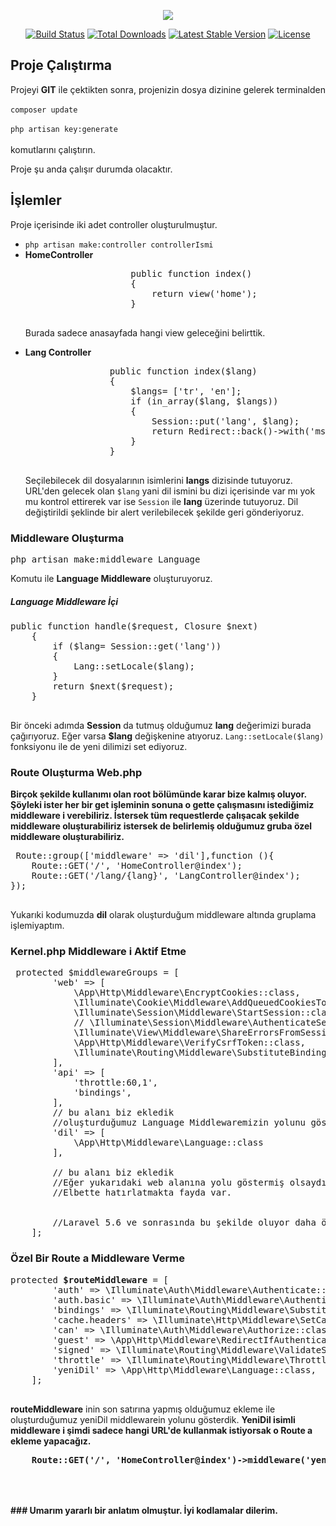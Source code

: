 <p align="center"><img src="https://laravel.com/assets/img/components/logo-laravel.svg"></p>

<p align="center">
<a href="https://travis-ci.org/laravel/framework"><img src="https://travis-ci.org/laravel/framework.svg" alt="Build Status"></a>
<a href="https://packagist.org/packages/laravel/framework"><img src="https://poser.pugx.org/laravel/framework/d/total.svg" alt="Total Downloads"></a>
<a href="https://packagist.org/packages/laravel/framework"><img src="https://poser.pugx.org/laravel/framework/v/stable.svg" alt="Latest Stable Version"></a>
<a href="https://packagist.org/packages/laravel/framework"><img src="https://poser.pugx.org/laravel/framework/license.svg" alt="License"></a>
</p>

## Proje Çalıştırma
<p>
    Projeyi <b>GIT</b> ile çektikten sonra, projenizin dosya dizinine gelerek terminalden <br><br>
    <code>composer update</code><br><br>
    <code>php artisan key:generate</code><br><br>
    komutlarını çalıştırın.
</p>
<p>
    Proje şu anda çalışır durumda olacaktır.
</p>

## İşlemler

<p>
Proje içerisinde iki adet controller oluşturulmuştur.<br>
    <ul>
        <li>
            <code>php artisan make:controller controllerIsmi</code>
        </li>
        <li>
            <b>HomeController</b>
            <p>
                <pre>
                    public function index()
                    {
                        return view('home');
                    }
                </pre>
            </p>
            <p>
                Burada sadece anasayfada hangi view geleceğini belirttik.
            </p>
        </li>
        <li>
            <b>Lang Controller</b><br>
            <pre>
                public function index($lang)
                {
                    $langs= ['tr', 'en'];
                    if (in_array($lang, $langs))
                    {
                        Session::put('lang', $lang);
                        return Redirect::back()->with('msj', 'Dil Değiştirildi');
                    }
                }
            </pre>
    <p>
        Seçilebilecek dil dosyalarının isimlerini <b>langs</b> dizisinde tutuyoruz. URL'den gelecek olan <code>$lang</code> yani dil ismini bu dizi içerisinde var mı yok mu kontrol ettirerek var ise <code>Session</code> ile <b>lang</b> üzerinde tutuyoruz. Dil değiştirildi şeklinde bir alert verilebilecek şekilde geri gönderiyoruz.
    </p>
        </li>
    </ul>
</p>

### Middleware Oluşturma

<pre>
php artisan make:middleware Language
</pre>
<p>Komutu ile <b>Language Middleware</b> oluşturuyoruz. </p>
<h5>Language Middleware İçi</h5>
<pre>
public function handle($request, Closure $next)
    {
        if ($lang= Session::get('lang'))
        {
            Lang::setLocale($lang);
        }
        return $next($request);
    }
    </pre>
<p>
    Bir önceki adımda <b>Session</b> da tutmuş olduğumuz <b>lang</b> değerimizi burada çağırıyoruz. Eğer varsa <b>$lang</b> değişkenine atıyoruz. <code>Lang::setLocale($lang)</code> fonksiyonu ile de yeni dilimizi set ediyoruz. <br>
    </p>
 
 ### Route Oluşturma Web.php
 
 <b>Birçok şekilde kullanımı olan root bölümünde karar bize kalmış oluyor. Şöyleki ister her bir get işleminin sonuna o gette çalışmasını istediğimiz middleware i verebiliriz. İstersek tüm requestlerde çalışacak şekilde middleware oluşturabiliriz istersek de belirlemiş olduğumuz gruba özel middleware oluşturabiliriz.</b> 
 <pre>
 Route::group(['middleware' => 'dil'],function (){
    Route::GET('/', 'HomeController@index');
    Route::GET('/lang/{lang}', 'LangController@index');
});
 </pre>
<p>Yukarıki kodumuzda <b>dil</b> olarak oluşturduğum middleware altında gruplama işlemiyaptım. </p>

### Kernel.php Middleware i Aktif Etme
<pre>
 protected $middlewareGroups = [
        'web' => [
            \App\Http\Middleware\EncryptCookies::class,
            \Illuminate\Cookie\Middleware\AddQueuedCookiesToResponse::class,
            \Illuminate\Session\Middleware\StartSession::class,
            // \Illuminate\Session\Middleware\AuthenticateSession::class,
            \Illuminate\View\Middleware\ShareErrorsFromSession::class,
            \App\Http\Middleware\VerifyCsrfToken::class,
            \Illuminate\Routing\Middleware\SubstituteBindings::class,
        ],
        'api' => [
            'throttle:60,1',
            'bindings',
        ],
        // bu alanı biz ekledik
        //oluşturduğumuz Language Middlewaremizin yolunu gösteriyoruz. Routeta belirttiğimiz <b>dil</b> buradaki isimlendirme oluyor.
        'dil' => [
            \App\Http\Middleware\Language::class
        ],
        
        // bu alanı biz ekledik
        //Eğer yukarıdaki web alanına yolu göstermiş olsaydık tüm requestlerde çalışmasını sağlamış olacaktık. 
        //Elbette hatırlatmakta fayda var. 
        <br>
        //Laravel 5.6 ve sonrasında bu şekilde oluyor daha önceki sürümlerde tüm requestlerde geçerli olmasını istiyorsak <b>middleware</b> dizisinin içerisine ekleme yapmalıydık.
    ];
</pre>

### Özel Bir Route a Middleware Verme
<pre>
protected <b>$routeMiddleware</b> = [
        'auth' => \Illuminate\Auth\Middleware\Authenticate::class,
        'auth.basic' => \Illuminate\Auth\Middleware\AuthenticateWithBasicAuth::class,
        'bindings' => \Illuminate\Routing\Middleware\SubstituteBindings::class,
        'cache.headers' => \Illuminate\Http\Middleware\SetCacheHeaders::class,
        'can' => \Illuminate\Auth\Middleware\Authorize::class,
        'guest' => \App\Http\Middleware\RedirectIfAuthenticated::class,
        'signed' => \Illuminate\Routing\Middleware\ValidateSignature::class,
        'throttle' => \Illuminate\Routing\Middleware\ThrottleRequests::class,
        'yeniDil' => \App\Http\Middleware\Language::class,
    ];
    </pre>
<p><b>routeMiddleware</b> inin son satırına yapmış olduğumuz ekleme ile oluşturduğumuz yeniDil middlewarein yolunu gösterdik. <b>YeniDil isimli middleware i şimdi sadece hangi URL'de kullanmak istiyorsak o Route a ekleme yapacağız.
    </p>
    <pre>
    Route::GET('/', 'HomeController@index')->middleware('yeniDil');
    </pre>
    <br>
    <br>    
### Umarım yararlı bir anlatım olmuştur. İyi kodlamalar dilerim.
    
